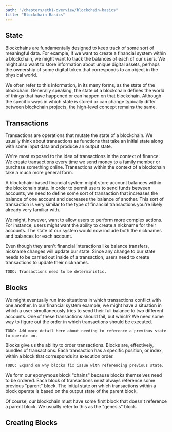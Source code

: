 ```yaml
---
path: "/chapters/eth1-overview/blockchain-basics"
title: "Blockchain Basics"
---
```


## State
Blockchains are fundamentally designed to keep track of some sort of meaningful data. For example, if we want to create a financial system within a blockchain, we might want to track the balances of each of our users. We might also want to store information about unique digital assets, perhaps the ownership of some digital token that corresponds to an object in the physical world.

We often refer to this information, in its many forms, as the state of the blockchain. Generally speaking, the state of a blockchain defines the world of things that have happened or can happen on that blockchain. Although the specific ways in which state is stored or can change typically differ between blockchain projects, the high-level concept remains the same.

## Transactions
Transactions are operations that mutate the state of a blockchain. We usually think about transactions as functions that take an initial state along with some input data and produce an output state. 

We're most exposed to the idea of transactions in the context of finance. We create transactions every time we send money to a family member or purchase something online. Transactions within the context of a blockchain take a much more general form.

A blockchain-based financial system might store account balances within the blockchain state. In order to permit users to send funds between accounts, we need to define some sort of transaction that increases the balance of one account and decreases the balance of another. This sort of transaction is very similar to the type of financial transactions you're likely already very familiar with.

We might, however, want to allow users to perform more complex actions. For instance, users might want the ability to create a nickname for their accounts. The state of our system would now include both the nicknames and balances for each account.

Even though they aren't financial interactions like balance transfers, nickname changes will update our state. Since any change to our state needs to be carried out inside of a transaction, users need to create transactions to update their nicknames.

```text
TODO: Transactions need to be deterministic.
```

## Blocks
We might eventually run into situations in which transactions conflict with one another. In our financial system example, we might have a situation in which a user simultaneously tries to send their full balance to two different accounts. One of these transactions should fail, but which? We need some way to figure out the order in which transactions should be executed.

```text
TODO: Add more detail here about needing to reference a previous state to operate on.
```

Blocks give us the ability to order transactions. Blocks are, effectively, bundles of transactions. Each transaction has a specific position, or index, within a block that corresponds its execution order. 

```text
TODO: Expand on why blocks fix issue with referencing previous state.
```

We form our eponymous block "chains" because blocks themselves need to be ordered. Each block of transactions must always reference some previous "parent" block. The initial state on which transactions within a block operate is based on the output state of the parent block. 

Of course, our blockchain must have some first block that doesn't reference a parent block. We usually refer to this as the "genesis" block.

## Creating Blocks
